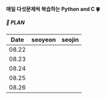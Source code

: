 #### 매일 다섯문제씩 복습하는 Python and C 🍀

##### 📌 PLAN 
|Date|seoyeon|seojin|
|:------:|:---:|:---:|
|08.22| | |
|08.23| | |
|08.24| | |
|08.25| | |
|08.26| | |
